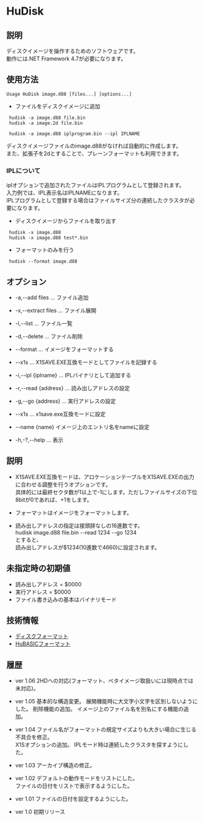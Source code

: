 # HuDisk

## 説明
ディスクイメージを操作するためのソフトウェアです。  
動作には.NET Framework 4.7が必要になります。

## 使用方法
```
Usage HuDisk image.d88 [files...] [options...]
```


* ファイルをディスクイメージに追加
```
 hudisk -a image.d88 file.bin
 hudisk -a image.2d file.bin

 hudisk -a image.d88 iplprogram.bin --ipl IPLNAME
```
ディスクイメージファイルのimage.d88がなければ自動的に作成します。  
また、拡張子を2dとすることで、プレーンフォーマットも利用できます。  

### IPLについて
iplオプションで追加されたファイルはIPLプログラムとして登録されます。  
入力例では、IPL表示名はIPLNAMEになります。  
IPLプログラムとして登録する場合はファイルサイズ分の連続したクラスタが必要になります。


* ディスクイメージからファイルを取り出す
```
 hudisk -x image.d88 
 hudisk -x image.d88 test*.bin
```

* フォーマットのみを行う
```
 hudisk --format image.d88
```

## オプション

+ -a,--add files ...  ファイル追加
+ -x,--extract files ... ファイル展開
+ -l,--list ... ファイル一覧
+ -d,--delete ... ファイル削除

+ --format ... イメージをフォーマットする
+ --x1s ... X1SAVE.EXE互換モードとしてファイルを記録する
+ -i,--ipl {iplname} ... IPLバイナリとして追加する
+ -r,--read  {address} ... 読み出しアドレスの設定
+ -g,--go  {address} ... 実行アドレスの設定
+ --x1s ... x1save.exe互換モードに設定
+ --name {name} イメージ上のエントリ名をnameに設定

+ -h,-?,--help ... 表示

## 説明
* X1SAVE.EXE互換モードは、アロケーションテーブルをX1SAVE.EXEの出力に合わせる調整を行うオプションです。  
具体的には最終セクタ数が1以上で-1にします。ただしファイルサイズの下位8bitが0であれば、+1をします。

* フォーマットはイメージをフォーマットします。

* 読み出しアドレスの指定は接頭辞なしの16進数です。  
hudisk image.d88 file.bin --read 1234 --go 1234  
とすると、  
読み出しアドレスが$1234(10進数で4660)に設定されます。

## 未指定時の初期値
* 読み出しアドレス = $0000
* 実行アドレス = $0000
* ファイル書き込みの基本はバイナリモード

## 技術情報
+ [ディスクフォーマット](doc/DISK.MD)
+ [HuBASICフォーマット](doc/HuBASIC_Format.md)

## 履歴
* ver 1.06
2HDへの対応(フォーマット、ベタイメージ取扱いには現時点では未対応)。

* ver 1.05
基本的な構造変更。
展開機能時に大文字小文字を区別しないようにした。
削除機能の追加。
イメージ上のファイル名を別名にする機能の追加。

* ver 1.04
ファイル名がフォーマットの規定サイズよりも大きい場合に生じる不具合を修正。  
X1Sオプションの追加。
IPLモード時は連続したクラスタを探すようにした。

* ver 1.03
アーカイブ構造の修正。  

* ver 1.02
デフォルトの動作モードをリストにした。  
ファイルの日付をリストで表示するようにした。

* ver 1.01
ファイルの日付を設定するようにした。

* ver 1.0
初期リリース

